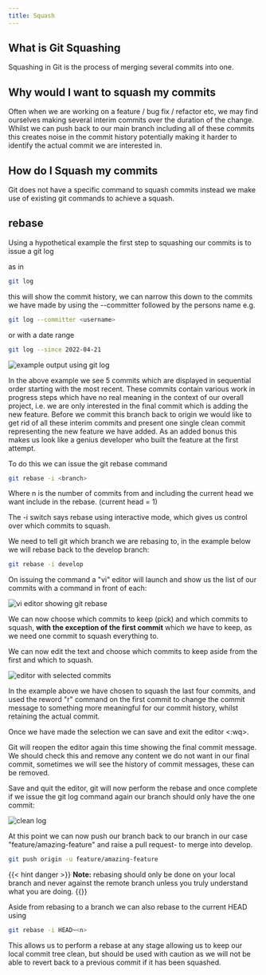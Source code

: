 ```yaml
---
title: Squash  
---
```


## What is Git Squashing

Squashing in Git is the process of merging several commits into one. 

## Why would I want to squash my commits

Often when we are working on a feature / bug fix / refactor etc, we may find ourselves making several interim commits over the duration of the change. Whilst we can push back to our main branch including all of these commits this creates noise in the commit history potentially making it harder to identify the actual commit we are interested in.

## How do I Squash my commits

Git does not have a specific command to squash commits instead we make use of existing git commands to achieve a squash.


## rebase

Using a hypothetical example the first step to squashing our commits is to issue a git log

as in 
```bash
git log
```
this will show the commit history, we can narrow this down to the commits we have made by using the --committer followed by the persons name  e.g. 
```bash
git log --committer <username>
```
or with a date range 
```bash
git log --since 2022-04-21
```

![example output using git log](../git-log.png)

In the above example we see 5 commits which are displayed in sequential order starting with the most recent. These commits contain various work in progress steps which have no real meaning in the context of our overall project, i.e. we are only interested in the final commit which is adding the new feature. Before we commit this branch back to origin we would like to get rid of all these interim commits and present one single clean commit representing the new feature we have added. As an added bonus this makes us look like a genius developer who built the feature at the first attempt.

To do this we can issue the git rebase command 

```bash
git rebase -i <branch>
```


Where n is the number of commits from and including the current head we want include in the rebase. (current head = 1)

The -i switch says rebase using interactive mode, which gives us control over which commits to squash.

We need to tell git which branch we are rebasing to, in the example below we will rebase back to the develop branch:

```bash
git rebase -i develop
```

On issuing the command a "vi" editor will launch and show us the list of our commits with a command in front of each:

![vi editor showing git rebase](../static/rebase-i.png)

We can now choose which commits to keep (pick) and which commits to squash, **with the exception of the first commit** which we have to keep, as we need one commit to squash everything to.

We can now edit the text and choose which commits to keep aside from the first and which to squash.

![editor with selected commits](../static/rebase-selection.png)

In the example above we have chosen to squash the last four commits, and used the reword "r" command on the first commit to change the commit message to something more meaningful for our commit history, whilst retaining the actual commit.

Once we have made the selection we can save and exit the editor <:wq>.

Git will reopen the editor again this time showing the final commit message. We should check this and remove any content we do not want in our final commit, sometimes we will see the history of commit messages, these can be removed.

Save and quit the editor, git will now perform the rebase and once complete if we issue the git log command again our branch should only have the one commit:

![clean log](../static/rebase-resulting-log.png)

At this point we can now push our branch back to our branch in our case "feature/amazing-feature" and raise a pull request- to merge into develop.

```bash
git push origin -u feature/amazing-feature
```

{{< hint danger >}}
**Note:** rebasing should only be done on your local branch and never against the remote branch unless you truly understand what you are doing.
{{</hint>}}

Aside from rebasing to a branch we can also rebase to the current HEAD using

```bash
git rebase -i HEAD~<n>
```
This allows us to perform a rebase at any stage allowing us to keep our local commit tree clean, but should be used with caution as we will not be able to revert back to a previous commit if it has been squashed.
